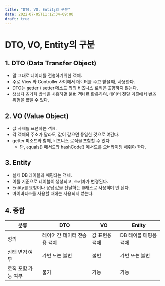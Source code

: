 ```yaml
---
title: "DTO, VO, Entity의 구분"
date: 2022-07-05T11:12:34+09:00
draft: true
---
```


# DTO, VO, Entity의 구분

## 1. DTO (Data Transfer Object)

- 말 그대로 데이터를 전송하기위한 객체.
- 주로 View 와 Controller 사이에서 데이터를 주고 받을 때, 사용한다.
- DTO는 getter / setter 메소드 외의 비즈니스 로직은 포함하지 않는다.
- 생성자 초기화 방식을 사용하면 불변 객체로 활용하여, 데이터 전달 과정에서 변조 위험을 없앨 수 있다.

## 2. VO (Value Object)

- 값 자체를 표현하는 객체.
- 각 객체의 주소가 달라도, 값이 같으면 동일한 것으로 여긴다.
- getter 메소드와 함께, 비즈니스 로직을 포함할 수 있다.
    - 단, equals() 메서드와 hashCode() 메서드를 오버라이딩 해줘야 한다.

## 3. Entity

- 실제 DB 테이블과 매핑되는 객체.
- 이를 기준으로 테이블이 생성되고, 스키마가 변경된다.
- Entity를 요청이나 응답 값을 전달하는 클래스로 사용하며 안 된다.
- 마이바티스를 사용할 때에는 사용되지 않는다.

## 4. 종합

| 분류 | DTO | VO | Entity |
| --- | --- | --- | --- |
| 정의 | 레이어 간 데이터 전송용 객체 | 값 표현용 객체 | DB 테이블 매핑용 객체 |
| 상태 변경 여부 | 가변 또는 불변 | 불변 | 가변 또는 불변 |
| 로직 포함 가능 여부 | 불가 | 가능 | 가능 |

